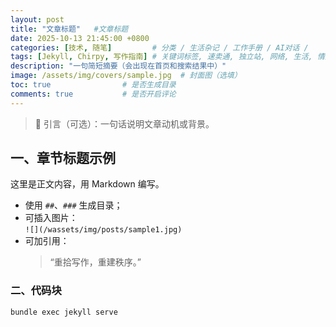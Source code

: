 ```yaml
---
layout: post
title: "文章标题"   #文章标题
date: 2025-10-13 21:45:00 +0800 
categories: [技术, 随笔]         # 分类 / 生活杂记 / 工作手册 / AI对话 / 
tags: [Jekyll, Chirpy, 写作指南] # 关键词标签, 速卖通, 独立站, 网络, 生活, 情感
description: "一句简短摘要（会出现在首页和搜索结果中）"
image: /assets/img/covers/sample.jpg  # 封面图（选填）
toc: true                # 是否生成目录
comments: true           # 是否开启评论
---
```


> 📍 引言（可选）：一句话说明文章动机或背景。

<!--more-->

## 一、章节标题示例

这里是正文内容，用 Markdown 编写。

- 使用 `##`、`###` 生成目录；
- 可插入图片：  
  `![](/wassets/img/posts/sample1.jpg)`
- 可加引用：
  > “重拾写作，重建秩序。”

### 二、代码块

```bash
bundle exec jekyll serve
